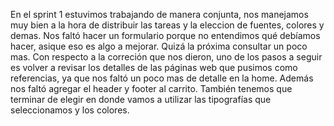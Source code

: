 En el sprint 1 estuvimos trabajando de manera conjunta, nos manejamos muy bien a la hora de distribuir las tareas y la eleccion de fuentes, colores y demas. Nos faltó hacer un formulario porque no entendimos qué debíamos hacer, asique eso es algo a mejorar. Quizá la próxima consultar un poco mas. Con respecto a la correción que nos dieron, uno de los pasos a seguir es volver a revisar los detalles de las páginas web que pusimos como referencias, ya que nos faltó un poco mas de detalle en la home. Además nos faltó agregar el header y footer al carrito. También tenemos que terminar de elegir en donde vamos a utilizar las tipografías que seleccionamos y los colores. 